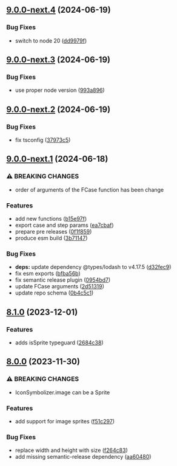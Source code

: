 ## [9.0.0-next.4](https://github.com/geostyler/geostyler-style/compare/v9.0.0-next.3...v9.0.0-next.4) (2024-06-19)


### Bug Fixes

* switch to node 20 ([dd9979f](https://github.com/geostyler/geostyler-style/commit/dd9979f32960c146520f8a380caaa99bc2d4416e))

## [9.0.0-next.3](https://github.com/geostyler/geostyler-style/compare/v9.0.0-next.2...v9.0.0-next.3) (2024-06-19)


### Bug Fixes

* use proper node version ([993a896](https://github.com/geostyler/geostyler-style/commit/993a896d84687a54c0e5f9f8b1329940cde46165))

## [9.0.0-next.2](https://github.com/geostyler/geostyler-style/compare/v9.0.0-next.1...v9.0.0-next.2) (2024-06-19)


### Bug Fixes

* fix tsconfig ([37973c5](https://github.com/geostyler/geostyler-style/commit/37973c56bdedcade31e213ef3a33345a2a3ce27c))

## [9.0.0-next.1](https://github.com/geostyler/geostyler-style/compare/v8.1.0...v9.0.0-next.1) (2024-06-18)


### ⚠ BREAKING CHANGES

* order of arguments of the FCase function has been change

### Features

* add new functions ([b15e97f](https://github.com/geostyler/geostyler-style/commit/b15e97f91210f989725b92ed7b0d8bf3bed51ea3))
* export case and step params ([ea7cbaf](https://github.com/geostyler/geostyler-style/commit/ea7cbaf42dbc91495d0fa4b8fa7ca8f11d60dcae))
* prepare pre releases ([0f1f859](https://github.com/geostyler/geostyler-style/commit/0f1f8595e60897e1c0ced88406424f9a75fb2431))
* produce esm build ([3b71147](https://github.com/geostyler/geostyler-style/commit/3b71147905265b9f96b6856ab61bc5962a32f532))


### Bug Fixes

* **deps:** update dependency @types/lodash to v4.17.5 ([d32fec9](https://github.com/geostyler/geostyler-style/commit/d32fec9d3b396349f501a19660fe1bbdb9b5a515))
* fix esm exports ([bfba56b](https://github.com/geostyler/geostyler-style/commit/bfba56b965e6eaf1c9f55b167ec1e0d39e9bcb6b))
* fix semantic release plugin ([0954bd7](https://github.com/geostyler/geostyler-style/commit/0954bd7a0194a125436aa55a9cf92103e2983632))
* update FCase arguments ([2d51319](https://github.com/geostyler/geostyler-style/commit/2d513191a62b58a841c695c3ba0e3fd0426d9dcb))
* update repo schema ([0b4c5c1](https://github.com/geostyler/geostyler-style/commit/0b4c5c144dc72c0591327478152a1a92c1e23a29))

## [8.1.0](https://github.com/geostyler/geostyler-style/compare/v8.0.0...v8.1.0) (2023-12-01)


### Features

* adds isSprite typeguard ([2684c38](https://github.com/geostyler/geostyler-style/commit/2684c3836dd90658de79dbd5d552142321bad389))

## [8.0.0](https://github.com/geostyler/geostyler-style/compare/v7.5.0...v8.0.0) (2023-11-30)


### ⚠ BREAKING CHANGES

* IconSymbolizer.image can be a Sprite

### Features

* add support for image sprites ([f51c297](https://github.com/geostyler/geostyler-style/commit/f51c29760ab0536b50edbeab648785fd72f43bc2))


### Bug Fixes

*  replace width and height with size ([f264c83](https://github.com/geostyler/geostyler-style/commit/f264c830cfd213a6c98aba9314b462d8452ef573))
* add missing semantic-release dependency ([aa60480](https://github.com/geostyler/geostyler-style/commit/aa6048023b89ba0f8f217ead4b0c542c375c65ec))
